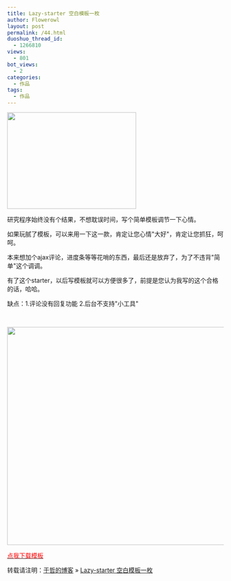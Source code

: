 ```yaml
---
title: Lazy-starter 空白模板一枚
author: Flowerowl
layout: post
permalink: /44.html
duoshuo_thread_id:
  - 1266810
views:
  - 801
bot_views:
  - 2
categories:
  - 作品
tags:
  - 作品
---
```

<img class="aligncenter size-full wp-image-46" title="Lazy-starter" src="http://lazynight.me/wp-content/uploads/2011/08/screenshot.png" alt="" width="300" height="225" />  


研究程序始终没有个结果，不想耽误时间，写个简单模板调节一下心情。

如果玩腻了模板，可以来用一下这一款，肯定让您心情"大好"，肯定让您抓狂，呵呵。

本来想加个ajax评论，进度条等等花哨的东西，最后还是放弃了，为了不违背"简单"这个调调。

有了这个starter，以后写模板就可以方便很多了，前提是您认为我写的这个合格的话，哈哈。

缺点：1.评论没有回复功能 2.后台不支持"小工具"

&nbsp;

<img class="aligncenter size-full wp-image-48" title="lazy-starter" src="http://lazynight.me/wp-content/uploads/2011/08/lazy-starter.jpg" alt="" width="600" height="508" />

<span style="color: #ff0000;"><a href="http://down.qiannao.com/space/file/flowerowl/-4e0a-4f20-5206-4eab/Lazy-002dstarter.rar/.page" target="_blank"><span style="color: #ff0000;">点我下载模板</span></a> </span><span style="color: #ff0000;"> </span>

转载请注明：[于哲的博客][1] &raquo; [Lazy-starter 空白模板一枚][2]

 [1]: http://lazynight.me
 [2]: http://lazynight.me/44.html